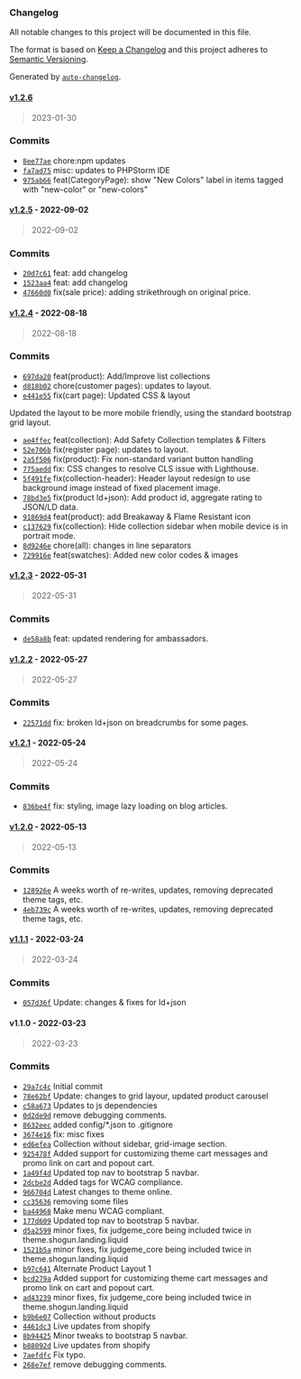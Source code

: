 ### Changelog

All notable changes to this project will be documented in this file.

The format is based on [Keep a Changelog](https://keepachangelog.com/en/1.0.0/)
and this project adheres to [Semantic Versioning](https://semver.org/spec/v2.0.0.html).

Generated by [`auto-changelog`](https://github.com/CookPete/auto-changelog).

#### [v1.2.6](https://github.com/UtahGooner/standard-2021/compare/v1.2.5...v1.2.6)

> 2023-01-30

### Commits

- [`8ee77ae`](https://github.com/UtahGooner/standard-2021/commit/8ee77ae79f04e6eed813e777b47934ff62fa3e8e)  chore:npm updates
- [`fa7ad75`](https://github.com/UtahGooner/standard-2021/commit/fa7ad75c362cfb9f61c827259a6441d32292484b)  misc: updates to PHPStorm IDE
- [`975ab66`](https://github.com/UtahGooner/standard-2021/commit/975ab66e1519fabb9dca04fdca5eb7dae57c89be)  feat(CategoryPage): show "New Colors" label in items tagged with "new-color" or "new-colors"

#### [v1.2.5](https://github.com/UtahGooner/standard-2021/compare/v1.2.4...v1.2.5) - 2022-09-02

> 2022-09-02

### Commits

- [`20d7c61`](https://github.com/UtahGooner/standard-2021/commit/20d7c61c3362de13a996c5051dde9cd6ef7a80ee)  feat: add changelog
- [`1523aa4`](https://github.com/UtahGooner/standard-2021/commit/1523aa4a8dc8f1c6be99e418718f3bf4621ef326)  feat: add changelog
- [`47660d0`](https://github.com/UtahGooner/standard-2021/commit/47660d0ef186f5c9f72ca6fe97c76cb479b58c00)  fix(sale price): adding strikethrough on original price.

#### [v1.2.4](https://github.com/UtahGooner/standard-2021/compare/v1.2.3...v1.2.4) - 2022-08-18

> 2022-08-18

### Commits

- [`697da20`](https://github.com/UtahGooner/standard-2021/commit/697da2074ae0410451b455f9367f48fe84380d2a)  feat(product): Add/Improve list collections
- [`d818b02`](https://github.com/UtahGooner/standard-2021/commit/d818b0219a35ba3731d73050031693d240c2c8aa)  chore(customer pages): updates to layout.
- [`e441e55`](https://github.com/UtahGooner/standard-2021/commit/e441e5557a79129c09066aac2c7e57714e9a2b13)  fix(cart page): Updated CSS & layout

Updated the layout to be more mobile friendly, using the standard bootstrap grid layout.
- [`ae4ffec`](https://github.com/UtahGooner/standard-2021/commit/ae4ffecd71c9a70c9c96a0c0c8de0f71feacc7dd)  feat(collection): Add Safety Collection templates & Filters
- [`52e706b`](https://github.com/UtahGooner/standard-2021/commit/52e706bbc9735085d82106302b65dcbff283426e)  fix(register page): updates to layout.
- [`2a5f506`](https://github.com/UtahGooner/standard-2021/commit/2a5f506faba0c973fbde7618a4ce719766f48390)  fix(product): Fix non-standard variant button handling
- [`775aedd`](https://github.com/UtahGooner/standard-2021/commit/775aedd2036745620254ca8e262ffb16b8cdd1c4)  fix: CSS changes to resolve CLS issue with Lighthouse.
- [`5f491fe`](https://github.com/UtahGooner/standard-2021/commit/5f491fe6c177fc18b2598cb5d285de8728cead05)  fix(collection-header): Header layout redesign to use background image instead of fixed placement image.
- [`78bd3e5`](https://github.com/UtahGooner/standard-2021/commit/78bd3e5dccbe710ff9ac5ab45fcc945dbc668abd)  fix(product ld+json): Add product id, aggregate rating to JSON/LD data.
- [`91869d4`](https://github.com/UtahGooner/standard-2021/commit/91869d4d6003236163c30cca023e80e6fc499015)  feat(product): add Breakaway & Flame Resistant icon
- [`c137629`](https://github.com/UtahGooner/standard-2021/commit/c1376294b2b08995fc589cfb52690aaa2c43638d)  fix(collection): Hide collection sidebar when mobile device is in portrait mode.
- [`8d9246e`](https://github.com/UtahGooner/standard-2021/commit/8d9246eb91c0b205799d99e18eb696f7d805f15c)  chore(all): changes in line separators
- [`729916e`](https://github.com/UtahGooner/standard-2021/commit/729916eb3bbd518ffcf248d3809f1ecb9467d6b7)  feat(swatches): Added new color codes & images

#### [v1.2.3](https://github.com/UtahGooner/standard-2021/compare/v1.2.2...v1.2.3) - 2022-05-31

> 2022-05-31

### Commits

- [`de58a8b`](https://github.com/UtahGooner/standard-2021/commit/de58a8ba00c18875e5492fade8dfa4f77cec693e)  feat: updated rendering for ambassadors.

#### [v1.2.2](https://github.com/UtahGooner/standard-2021/compare/v1.2.1...v1.2.2) - 2022-05-27

> 2022-05-27

### Commits

- [`22571dd`](https://github.com/UtahGooner/standard-2021/commit/22571dd8dea4aca86d83570c3f45baf713412b61)  fix: broken ld+json on breadcrumbs for some pages.

#### [v1.2.1](https://github.com/UtahGooner/standard-2021/compare/v1.2.0...v1.2.1) - 2022-05-24

> 2022-05-24

### Commits

- [`836be4f`](https://github.com/UtahGooner/standard-2021/commit/836be4f8bbfb002f6c534573227459a5068c1974)  fix: styling, image lazy loading on blog articles.

#### [v1.2.0](https://github.com/UtahGooner/standard-2021/compare/v1.1.1...v1.2.0) - 2022-05-13

> 2022-05-13

### Commits

- [`128926e`](https://github.com/UtahGooner/standard-2021/commit/128926e2b79f1615b0731c72493a6b5b2aa51c82)  A weeks worth of re-writes, updates, removing deprecated theme tags, etc.
- [`4eb739c`](https://github.com/UtahGooner/standard-2021/commit/4eb739cc165c943ff11296ab7d943e70a990b9ca)  A weeks worth of re-writes, updates, removing deprecated theme tags, etc.

#### [v1.1.1](https://github.com/UtahGooner/standard-2021/compare/v1.1.0...v1.1.1) - 2022-03-24

> 2022-03-24

### Commits

- [`057d36f`](https://github.com/UtahGooner/standard-2021/commit/057d36f578dbdde9540746620e494ceed6175651)  Update: changes & fixes for ld+json

#### v1.1.0 - 2022-03-23

> 2022-03-23

### Commits

- [`29a7c4c`](https://github.com/UtahGooner/standard-2021/commit/29a7c4cd5d88e22edd4939a6665971228ef5d72f)  Initial commit
- [`78e62bf`](https://github.com/UtahGooner/standard-2021/commit/78e62bf77f88b7d8619052e9846b371f344c3e7f)  Update: changes to grid layour, updated product carousel
- [`c58a673`](https://github.com/UtahGooner/standard-2021/commit/c58a673d2ed9fea528ba40970f25e44e18571251)  Updates to js dependencies
- [`0d2de9d`](https://github.com/UtahGooner/standard-2021/commit/0d2de9dfc8f119408ce02199b98676d6af18caa1)  remove debugging comments.
- [`8632eec`](https://github.com/UtahGooner/standard-2021/commit/8632eec27f922e00a1740966519549f1b28de6f7)  added config/*.json to .gitignore
- [`3674e16`](https://github.com/UtahGooner/standard-2021/commit/3674e16ccba014450e8c9dd3d3b84310d22e15d7)  fix: misc fixes
- [`ed6efea`](https://github.com/UtahGooner/standard-2021/commit/ed6efea7341baa68fa48ff948e1389601c3ea35d)  Collection without sidebar, grid-image section.
- [`925478f`](https://github.com/UtahGooner/standard-2021/commit/925478f4eb08d1e26a1d878f22772a88a61c8159)  Added support for customizing theme cart messages and promo link on cart and popout cart.
- [`1a49f4d`](https://github.com/UtahGooner/standard-2021/commit/1a49f4d808122b8d34b3e47abe6ad7e9454901ae)  Updated top nav to bootstrap 5 navbar.
- [`2dcbe2d`](https://github.com/UtahGooner/standard-2021/commit/2dcbe2d4ebebfa88b866be54cd5102554067ab8d)  Added tags for WCAG compliance.
- [`966704d`](https://github.com/UtahGooner/standard-2021/commit/966704d68cea4df16c691c1bf330e9e102c974bf)  Latest changes to theme online.
- [`cc35636`](https://github.com/UtahGooner/standard-2021/commit/cc3563654fe694e835df9492ab63c6c9a887bb65)  removing some files
- [`ba44968`](https://github.com/UtahGooner/standard-2021/commit/ba44968db1fe2e931d3679c4bbfad3e14a441632)  Make menu WCAG compliant.
- [`177d609`](https://github.com/UtahGooner/standard-2021/commit/177d60983a2ad7ac44c113db736b024a3eed569a)  Updated top nav to bootstrap 5 navbar.
- [`d5a2599`](https://github.com/UtahGooner/standard-2021/commit/d5a2599c1c3660a4a8206f873cb3d39db03d017c)  minor fixes, fix judgeme_core being included twice in theme.shogun.landing.liquid
- [`1521b5a`](https://github.com/UtahGooner/standard-2021/commit/1521b5ae8ecfb309826f2a1d4fe3e3de0c9de799)  minor fixes, fix judgeme_core being included twice in theme.shogun.landing.liquid
- [`b97c641`](https://github.com/UtahGooner/standard-2021/commit/b97c641a5b83f1cb3a5d6591d05b63fc3b20e70b)  Alternate Product Layout 1
- [`bcd279a`](https://github.com/UtahGooner/standard-2021/commit/bcd279af26de71536ae5afe69b66c3576842a709)  Added support for customizing theme cart messages and promo link on cart and popout cart.
- [`ad43239`](https://github.com/UtahGooner/standard-2021/commit/ad432397a9700005ca15f0d7689098e90dcdb02f)  minor fixes, fix judgeme_core being included twice in theme.shogun.landing.liquid
- [`b9b6e07`](https://github.com/UtahGooner/standard-2021/commit/b9b6e0727aca2d079227cc97effad0c4acc1b7e3)  Collection without products
- [`4461dc3`](https://github.com/UtahGooner/standard-2021/commit/4461dc3b68a987196d12f09ff616e931674c25e9)  Live updates from shopify
- [`8b94425`](https://github.com/UtahGooner/standard-2021/commit/8b9442553e9389ed0d399ebf7f18a5d996bfcde3)  Minor tweaks to bootstrap 5 navbar.
- [`b88092d`](https://github.com/UtahGooner/standard-2021/commit/b88092d6c774bda475ac5a1652ed50b89c00016c)  Live updates from shopify
- [`7aefdfc`](https://github.com/UtahGooner/standard-2021/commit/7aefdfc8adafdebe63f79ebdc0f528cfe6275aa6)  Fix typo.
- [`268e7ef`](https://github.com/UtahGooner/standard-2021/commit/268e7ef749c149c6979c8f44db8db72f388c97db)  remove debugging comments.
